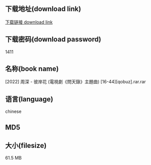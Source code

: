 ## 下载地址(download link)
[下载链接 download link](https://tutu365.netlify.app/?s=%5B2022%5D+%E5%91%A8%E6%B7%B1+-+%E5%BD%BC%E5%B2%B8%E8%8A%B1+%28%E9%9B%BB%E8%A6%96%E5%8A%87%E3%80%8A%E5%95%8F%E5%A4%A9%E9%8C%84%E3%80%8B%E4%B8%BB%E9%A1%8C%E6%9B%B2%29+%5B16-44%5D%5Bqobuz%5D.rar)

## 下载密码(download password)
1411

## 名称(book name)
[2022] 周深 - 彼岸花 (電視劇《問天錄》主題曲) [16-44][qobuz].rar.rar

## 语言(language)
chinese

## MD5


## 大小(filesize)
61.5 MB
